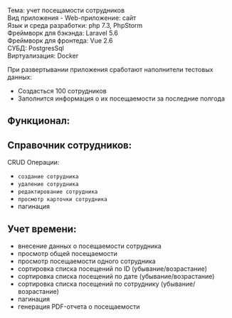 Тема: учет посещамости сотрудников <br>
Вид приложения - Web-приложение: сайт <br>
Язык и среда разработки: php 7.3, PhpStorm <br>
Фреймворк для бэкэнда: Laravel 5.6 <br>
Фреймворк для фронтеда: Vue 2.6 <br>
СУБД: PostgresSql <br>
Виртуализация: Docker <br>

При развертывании приложения сработают наполнители тестовых данных:
* Создасться 100 сотрудников
* Заполнится информация о их посещаемости за последние полгода

Функционал:
----

Справочник сотрудников:
--

CRUD Операции:

* `создание сотрудника`
* `удаление сотрудника`
* `редактирование сотрудника`
* `просмотр карточки сотрудника`
* пагинация

Учет времени:
--
* внесение данных о посещаемости сотрудника
* просмотр общей посещаемости
* просмотр посещаемости одного сотрудника
* сортировка списка посещений по ID (убывание/возрастание)
* сортировка списка посещений по дате (убывание/возрастание)
* сортировка списка посещений по сотруднику (убывание/возрастание)
* пагинация
* генерация PDF-отчета о посещаемости
